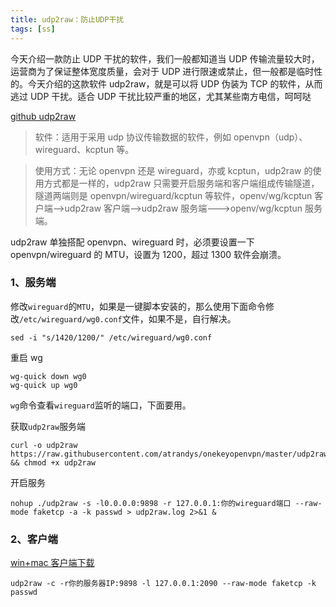 ```yaml
---
title: udp2raw：防止UDP干扰
tags: [ss]
---
```


今天介绍一款防止 UDP 干扰的软件，我们一般都知道当 UDP 传输流量较大时，运营商为了保证整体宽度质量，会对于 UDP 进行限速或禁止，但一般都是临时性的。今天介绍的这款软件 udp2raw，就是可以将 UDP 伪装为 TCP 的软件，从而逃过 UDP 干扰。适合 UDP 干扰比较严重的地区，尤其某些南方电信，呵呵哒

[github udp2raw](https://github.com/wangyu-/udp2raw-tunnel)

> 软件：适用于采用 udp 协议传输数据的软件，例如 openvpn（udp）、wireguard、kcptun 等。

> 使用方式：无论 openvpn 还是 wireguard，亦或 kcptun，udp2raw 的使用方式都是一样的，udp2raw 只需要开启服务端和客户端组成传输隧道，隧道两端则是 openvpn/wireguard/kcptun 等软件，openv/wg/kcptun 客户端—–>udp2raw 客户端—–>udp2raw 服务端——->openv/wg/kcptun 服务端。

udp2raw 单独搭配 openvpn、wireguard 时，必须要设置一下 openvpn/wireguard 的 MTU，设置为 1200，超过 1300 软件会崩溃。

### 1、服务端

修改`wireguard`的`MTU`，如果是一键脚本安装的，那么使用下面命令修改`/etc/wireguard/wg0.conf`文件，如果不是，自行解决。

`sed -i "s/1420/1200/" /etc/wireguard/wg0.conf`

重启 wg

```
wg-quick down wg0
wg-quick up wg0
```

`wg`命令查看`wireguard`监听的端口，下面要用。

获取`udp2raw`服务端

```
curl -o udp2raw https://raw.githubusercontent.com/atrandys/onekeyopenvpn/master/udp2raw && chmod +x udp2raw
```

开启服务

```
nohup ./udp2raw -s -l0.0.0.0:9898 -r 127.0.0.1:你的wireguard端口 --raw-mode faketcp -a -k passwd > udp2raw.log 2>&1 &
```

### 2、客户端

[win+mac 客户端下载](https://github.com/wangyu-/udp2raw-multiplatform/releases/)

```
udp2raw -c -r你的服务器IP:9898 -l 127.0.0.1:2090 --raw-mode faketcp -k passwd
```
